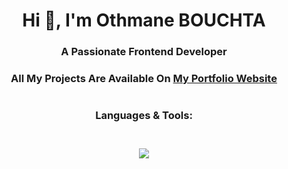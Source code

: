 <h1 align="center">Hi 👋, I'm Othmane BOUCHTA</h1>
<h3 align="center">A Passionate Frontend Developer</h3>

<h3 align="center">All My Projects Are Available On <a target="_blank" href="https://othmanebouchta.com">My Portfolio Website</a></h3>

###

<h1 align="left"></h1>

###

<h3 align="Center">Languages & Tools:<br><br></h3>

###

<p align="center">
    <img src="https://skillicons.dev/icons?i=git,github,bash,c,cpp,html,css,js,react,figma,firebase,mysql" />
  </a>
</p>
